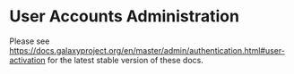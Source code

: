 # User Accounts Administration

Please see https://docs.galaxyproject.org/en/master/admin/authentication.html#user-activation
for the latest stable version of these docs.
